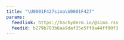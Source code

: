 ```yaml
---
title: "\U0001F427sima\U0001F427"
params:
  feedlink: https://hachyderm.io/@sima.rss
  feedid: b279b783b6aa9daf35e5ff9a44ff90f3
---
```

